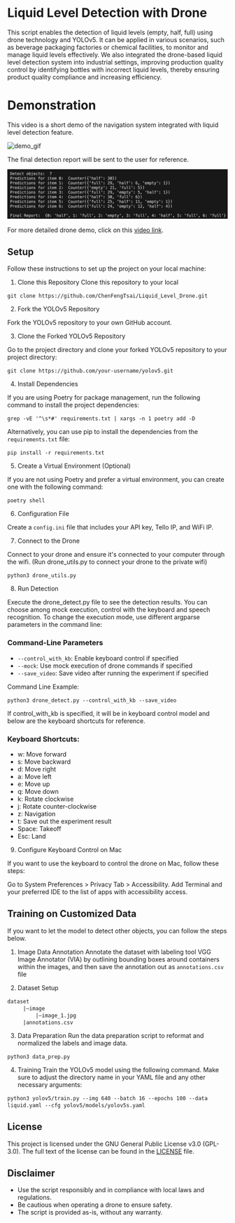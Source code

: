# Liquid Level Detection with Drone

This script enables the detection of liquid levels (empty, half, full) using drone technology and YOLOv5. It can be applied in various scenarios, such as beverage packaging factories or chemical facilities, to monitor and manage liquid levels effectively. We also integrated the drone-based liquid level detection system into industrial settings, improving production quality control by identifying bottles with incorrect liquid levels, thereby ensuring product quality compliance and increasing efficiency.

# Demonstration
This video is a short demo of the navigation system integrated with liquid level detection feature.

![demo_gif](https://github.com/ChenFengTsai/Liquid_Level_Drone/assets/65129139/482727a7-ea9f-4b6a-97b9-e5eef0d3169c)


The final detection report will be sent to the user for reference.

![My Image](demo/demo_output.PNG)


For more detailed drone demo, click on this [video link](https://www.youtube.com/watch?v=s8gKVEfDRzM).

## Setup
Follow these instructions to set up the project on your local machine:

1. Clone this Repository
Clone this repository to your local
```
git clone https://github.com/ChenFengTsai/Liquid_Level_Drone.git
```

2. Fork the YOLOv5 Repository

Fork the YOLOv5 repository to your own GitHub account.

3. Clone the Forked YOLOv5 Repository

Go to the project directory and clone your forked YOLOv5 repository to your project directory:
```
git clone https://github.com/your-username/yolov5.git
```

4. Install Dependencies

If you are using Poetry for package management, run the following command to install the project dependencies:
```
grep -vE '^\s*#' requirements.txt | xargs -n 1 poetry add -D
```

Alternatively, you can use pip to install the dependencies from the `requirements.txt` file:
```
pip install -r requirements.txt
```

5. Create a Virtual Environment (Optional)

If you are not using Poetry and prefer a virtual environment, you can create one with the following command:
```
poetry shell
```

6. Configuration File

Create a `config.ini` file that includes your API key, Tello IP, and WiFi IP.

7. Connect to the Drone

Connect to your drone and ensure it's connected to your computer through the wifi. (Run drone_utils.py to connect your drone to the private wifi)
```
python3 drone_utils.py
```

8. Run Detection

Execute the drone_detect.py file to see the detection results. You can choose among mock execution, control with the keyboard and speech recognition. To change the execution mode, use different argparse parameters in the command line:

### Command-Line Parameters

- `--control_with_kb`: Enable keyboard control if specified
- `--mock`: Use mock execution of drone commands if specified
- `--save_video`: Save video after running the experiment if specified

Command Line Example:
```
python3 drone_detect.py --control_with_kb --save_video
```

If control_with_kb is specified, it will be in keyboard control model and below are the keyboard shortcuts for reference.

### Keyboard Shortcuts:

* w: Move forward
* s: Move backward
* d: Move right
* a: Move left
* e: Move up
* q: Move down
* k: Rotate clockwise
* j: Rotate counter-clockwise
* z: Navigation
* t: Save out the experiment result
* Space: Takeoff
* Esc: Land

9. Configure Keyboard Control on Mac

If you want to use the keyboard to control the drone on Mac, follow these steps:

Go to System Preferences > Privacy Tab > Accessibility.
Add Terminal and your preferred IDE to the list of apps with accessibility access.


## Training on Customized Data
If you want to let the model to detect other objects, you can follow the steps below.
1. Image Data Annotation
Annotate the dataset with labeling tool VGG Image Annotator (VIA) by outlining bounding boxes around containers within the images, and then save the annotation out as `annotations.csv` file

2. Dataset Setup
```
dataset
     |—image
         |—image_1.jpg
     |annotations.csv
```

3. Data Preparation
Run the data preparation script to reformat and normalized the labels and image data.
```
python3 data_prep.py
```

4. Training
Train the YOLOv5 model using the following command. Make sure to adjust the directory name in your YAML file and any other necessary arguments:
```
python3 yolov5/train.py --img 640 --batch 16 --epochs 100 --data liquid.yaml --cfg yolov5/models/yolov5s.yaml
```

## License
This project is licensed under the GNU General Public License v3.0 (GPL-3.0). The full text of the license can be found in the [LICENSE](LICENSE) file.

## Disclaimer
* Use the script responsibly and in compliance with local laws and regulations.
* Be cautious when operating a drone to ensure safety.
* The script is provided as-is, without any warranty.




